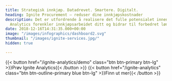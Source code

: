 ```yaml
---
title: Strategisk innkjøp. Datadrevet. Smartere. Digitalt.
heading: Ignite Procurement – reduser dine innkjøpskostnader
description: Det er utfordrende å realisere det fulle potensialet innen innkjøp. Ignite
  Analytics forenkler innkjøpsarbeidet ditt og bidrar til forbedret lønnsomhet!
date: 2018-12-16T14:31:35.000+00:00
image: "/images/infographics/dashboard2.svg"
thumbnail: "/images/ignite-services.jpg/"
hidden: true

---
```

{{< button href="/ignite-analytics/demo" class="btn btn-primary btn-lg" >}}Prøv Ignite Analytics{{< /button >}} {{< button href="/ignite-analytics" class="btn btn-outline-primary blue btn-lg" >}}Finn ut mer{{< /button >}}